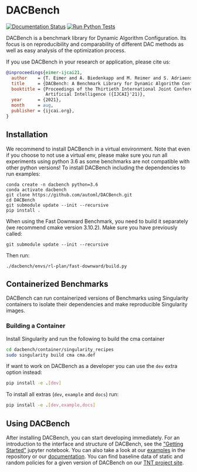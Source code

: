 # DACBench
[![Documentation Status](https://readthedocs.org/projects/dacbench/badge/?version=latest)](https://dacbench.readthedocs.io/en/latest/?badge=latest)
[![Run Python Tests](https://github.com/automl/DACBench/actions/workflows/run-python-tests.yml/badge.svg)](https://github.com/automl/DACBench/actions/workflows/run-python-tests.yml)

DACBench is a benchmark library for Dynamic Algorithm Configuration.
Its focus is on reproducibility and comparability of different DAC methods as well as easy analysis of the optimization process.

If you use DACBench in your research or application, please cite us:

```bibtex
@inproceedings{eimer-ijcai21,
  author    = {T. Eimer and A. Biedenkapp and M. Reimer and S. Adriaensen and F. Hutter and M. Lindauer},
  title     = {DACBench: A Benchmark Library for Dynamic Algorithm Configuration},
  booktitle = {Proceedings of the Thirtieth International Joint Conference on
               Artificial Intelligence ({IJCAI}'21)},
  year      = {2021},
  month     = aug,
  publisher = {ijcai.org},
}
```

## Installation
We recommend to install DACBench in a virtual environment.
Note that even if you choose to not use a virtual env, please make sure you run all experiments using python 3.6 as some benchmarks are not compatible with other python versions!
To install DACBench including the dependencies to run examples:
```
conda create -n dacbench python=3.6
conda activate dacbench
git clone https://github.com/automl/DACBench.git
cd DACBench
git submodule update --init --recursive
pip install .
```
When using the Fast Downward Benchmark, you need to build it separately (we recommend cmake version 3.10.2).
Make sure you have previously called:
```
git submodule update --init --recursive
```
Then run:
```
./dacbench/envs/rl-plan/fast-downward/build.py
```
## Containerized Benchmarks

DACBench can run containerized versions of Benchmarks using Singularity containers to isolate their dependencies and make reproducible Singularity images. 


### Building a Container

Install Singularity and run the following to build the cma container

```bash
cd dacbench/container/singularity_recipes
sudo singularity build cma cma.def
```  


If want to work on DACBench as a developer you can use the `dev` extra option instead: 
```bash
pip install -e .[dev]
```

To install all extras (`dev`, `example` and `docs`) run:
```bash
pip install -e .[dev,example,docs]
```

## Using DACBench
After installing DACBench, you can start developing immediately.
For an introduction to the interface and structure of DACBench, see the
["Getting Started"](https://github.com/automl/DACBench/blob/main/Getting%20started.ipynb) jupyter notebook.
You can also take a look at our [examples](https://github.com/automl/DACBench/tree/main/examples) in the repository 
or our [documentation](https://dacbench.readthedocs.io).
You can find baseline data of static and random policies for a given version of DACBench on our [TNT project site](https://www.tnt.uni-hannover.de/en/project/dacbench/).
